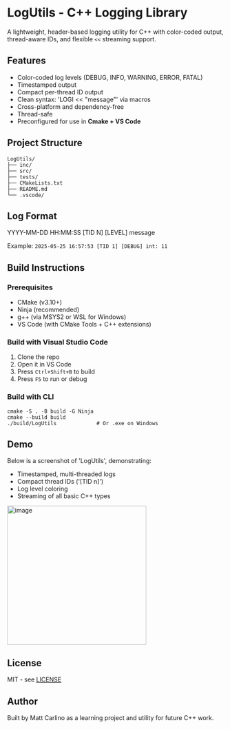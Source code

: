 # LogUtils - C++ Logging Library

A lightweight, header-based logging utility for C++ with color-coded output, thread-aware IDs, and flexible `<<` streaming support.

## Features

- Color-coded log levels (DEBUG, INFO, WARNING, ERROR, FATAL)
- Timestamped output
- Compact per-thread ID output
- Clean syntax: 'LOGI << "message"' via macros
- Cross-platform and dependency-free
- Thread-safe
- Preconfigured for use in **Cmake + VS Code**

## Project Structure
```
LogUtils/
├── inc/
├── src/
├── tests/
├── CMakeLists.txt
├── README.md
└── .vscode/
```

## Log Format

YYYY-MM-DD HH:MM:SS [TID N] [LEVEL] message

Example:
```2025-05-25 16:57:53 [TID 1] [DEBUG] int: 11```


## Build Instructions

### Prerequisites

- CMake (v3.10+)
- Ninja (recommended)
- g++ (via MSYS2 or WSL for Windows)
- VS Code (with CMake Tools + C++ extensions)

### Build with Visual Studio Code

1. Clone the repo
2. Open it in VS Code
3. Press `Ctrl+Shift+B` to build
4. Press `F5` to run or debug

### Build with CLI
```
cmake -S . -B build -G Ninja
cmake --build build
./build/LogUtils             # Or .exe on Windows
```

## Demo

Below is a screenshot of 'LogUtils', demonstrating:

- Timestamped, multi-threaded logs
- Compact thread IDs ('[TID n]')
- Log level coloring
- Streaming of all basic C++ types

<img width="323" alt="image" src="https://github.com/user-attachments/assets/b87aacb8-59dd-4940-9cb2-dc4cee3495e3" />

## License
MIT - see [LICENSE](LICENSE)

## Author

Built by Matt Carlino as a learning project and utility for future C++ work.
